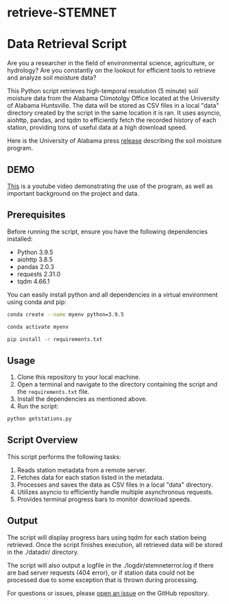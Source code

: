 # retrieve-STEMNET
# Data Retrieval Script

Are you a researcher in the field of environmental science, agriculture, or hydrology? Are you constantly on the lookout for efficient tools to retrieve and analyze soil moisture data?

This Python script retrieves high-temporal resolution (5 minute) soil moisture data from the Alabama Climotolgy Office located at the University of Alabama Huntsville. The data will be stored as CSV files in a local "data" directory created by the script in the same location it is ran. It uses asyncio, aiohttp, pandas, and tqdm to efficiently fetch the recorded history of each station, providing tons of useful data at a high download speed.

Here is the University of Alabama press [release](https://www.uah.edu/news/news/uah-builds-installs-low-cost-soil-moisture-sensors-to-examine-how-flash-droughts-impact-agriculture) describing the soil moisture program. 

## DEMO 

[This](https://youtu.be/1K_zSj3dEaA?si=vKd9rUkqPYH7o75S) is a youtube video demonstrating the use of the program, as well as important background on the project and data. 
## Prerequisites

Before running the script, ensure you have the following dependencies installed:

- Python 3.9.5
- aiohttp 3.8.5
- pandas 2.0.3
- requests 2.31.0
- tqdm 4.66.1

You can easily install python and all dependencies in a virtual environment using conda and pip:

```bash
conda create --name myenv python=3.9.5
```

```bash
conda activate myenv
```

```bash
pip install -r requirements.txt
```

## Usage

1. Clone this repository to your local machine.
2. Open a terminal and navigate to the directory containing the script and the `requirements.txt` file.
3. Install the dependencies as mentioned above.
4. Run the script:

```bash
python getstations.py
```

## Script Overview

This script performs the following tasks:

1. Reads station metadata from a remote server.
2. Fetches data for each station listed in the metadata.
3. Processes and saves the data as CSV files in a local "data" directory.
4. Utilizes asyncio to efficiently handle multiple asynchronous requests.
5. Provides terminal progress bars to monitor download speeds. 

## Output

The script will display progress bars using tqdm for each station being retrieved. Once the script finishes execution, all retrieved data will be stored in the ./datadir/ directory. 

The script will also output a logfile in the ./logdir/stemneterror.log if there are bad server requests (404 error), or if station data could not be processed due to some exception that is thrown during processing. 

For questions or issues, please [open an issue](https://github.com/Corey4005/retrieve-STEMNET/issues) on the GitHub repository.
